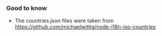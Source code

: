 ### Good to know

- The countries.json files were taken from
  https://github.com/michaelwittig/node-i18n-iso-countries
